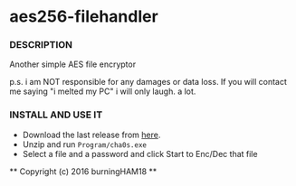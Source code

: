 # aes256-filehandler

### DESCRIPTION 

Another simple AES file encryptor

p.s. i am NOT responsible for any damages or data loss. If you will contact me
     saying "i melted my PC" i will only laugh. a lot.

### INSTALL AND USE IT

- Download the last release from [here](https://github.com/BurningHAM18/aes256-filehandler).
- Unzip and run 
`
Program/cha0s.exe
`
- Select a file and a password and click Start to Enc/Dec that file

** Copyright (c) 2016 burningHAM18  **
